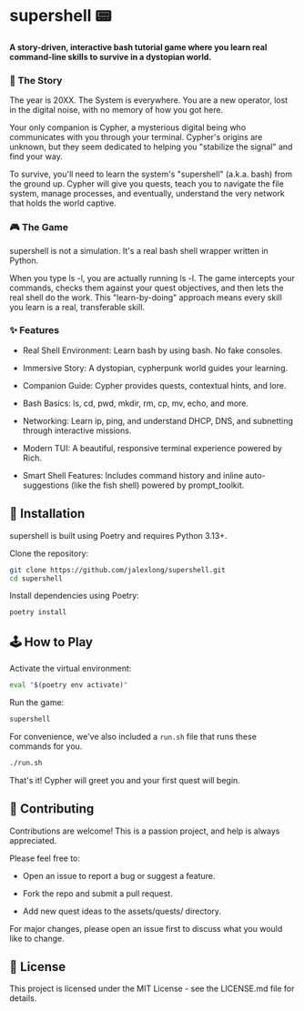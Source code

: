 # supershell 📟

**A story-driven, interactive bash tutorial game where you learn real command-line skills to survive in a dystopian world.**

### 📖 The Story

The year is 20XX. The System is everywhere. You are a new operator, lost in the digital noise, with no memory of how you got here.

Your only companion is Cypher, a mysterious digital being who communicates with you through your terminal. Cypher's origins are unknown, but they seem dedicated to helping you "stabilize the signal" and find your way.

To survive, you'll need to learn the system's "supershell" (a.k.a. bash) from the ground up. Cypher will give you quests, teach you to navigate the file system, manage processes, and eventually, understand the very network that holds the world captive.

### 🎮 The Game

supershell is not a simulation. It's a real bash shell wrapper written in Python.

When you type ls -l, you are actually running ls -l. The game intercepts your commands, checks them against your quest objectives, and then lets the real shell do the work. This "learn-by-doing" approach means every skill you learn is a real, transferable skill.

### ✨ Features

- Real Shell Environment: Learn bash by using bash. No fake consoles.

- Immersive Story: A dystopian, cypherpunk world guides your learning.

- Companion Guide: Cypher provides quests, contextual hints, and lore.

- Bash Basics: ls, cd, pwd, mkdir, rm, cp, mv, echo, and more.

- Networking: Learn ip, ping, and understand DHCP, DNS, and subnetting through interactive missions.

- Modern TUI: A beautiful, responsive terminal experience powered by Rich.

- Smart Shell Features: Includes command history and inline auto-suggestions (like the fish shell) powered by prompt_toolkit.

## 🚀 Installation

supershell is built using Poetry and requires Python 3.13+.

Clone the repository:
```bash
git clone https://github.com/jalexlong/supershell.git
cd supershell
```

Install dependencies using Poetry:
```bash
poetry install
```
## 🕹️ How to Play

Activate the virtual environment:
```bash
eval "$(poetry env activate)"
```

Run the game:
```bash
supershell
```

For convenience, we've also included a `run.sh` file that runs these commands for you.
```bash
./run.sh
```

That's it! Cypher will greet you and your first quest will begin.

## 🤝 Contributing

Contributions are welcome! This is a passion project, and help is always appreciated.

Please feel free to:

- Open an issue to report a bug or suggest a feature.

- Fork the repo and submit a pull request.

- Add new quest ideas to the assets/quests/ directory.

For major changes, please open an issue first to discuss what you would like to change.

## 📄 License

This project is licensed under the MIT License - see the LICENSE.md file for details.
